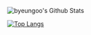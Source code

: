 ![byeungoo's Github Stats](https://github-readme-stats.vercel.app/api?username=byeungoo&show_icons=true)

[![Top Langs](https://github-readme-stats.vercel.app/api/top-langs/?username=byeungoo&layout=compact)](https://github.com/anuraghazra/github-readme-stats)
